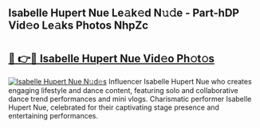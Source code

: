 ## Isabelle Hupert Nue Le𝚊k𝚎d N𝚞𝚍e - Part-hDP Vid𝚎o Le𝚊ks Photos NhpZc

# <h2><a href="http://fb6w61x.evod.top/?m=Isabelle+Hupert+Nue">🔗 👉🔴 Isabelle Hupert Nue Vid𝚎o Ph𝚘t𝚘s</a></h2>

[![Isabelle Hupert Nue N𝚞d𝚎s](https://i.imgur.com/8V9OHl7.gif)](http://fb6w61x.evod.top/?m=Isabelle+Hupert+Nue)
Influencer Isabelle Hupert Nue who creates engaging lifestyle and dance content, featuring solo and collaborative dance trend performances and mini vlogs. Charismatic performer Isabelle Hupert Nue, celebrated for their captivating stage presence and entertaining performances. 
